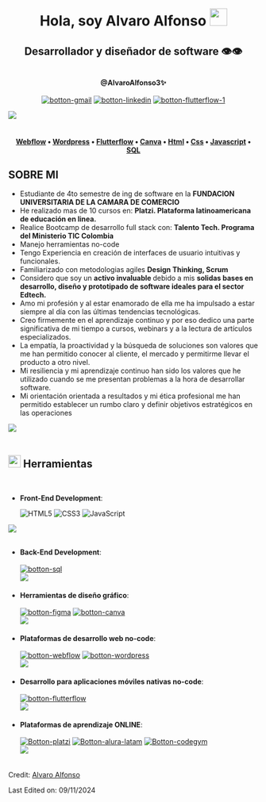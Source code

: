 <h1 align="center">Hola, soy Alvaro Alfonso <img src="https://media.giphy.com/media/hvRJCLFzcasrR4ia7z/giphy.gif" width="35"></h1>
<h2 align="center">Desarrollador y diseñador de software 👁️👁️</h2>
<br>
<div align="center"> <b>@AlvaroAlfonso3✨</b></div>
<br>
<div align="center"><a href="mailto:aalfonso@uniempresarial.edu.co?body=Hola%20Alvaro%20Alfonso%2C%20vimos%20tu%20perfil%20de%20github%20y%20nos%20comunicamos%20porque%20tenemos%20una%20oferta%20laboral%20para%20ti."><img src="https://i.ibb.co/s9qSSVH/botton-gmail.png" alt="botton-gmail" border="0"></a> <a href="https://www.linkedin.com/in/alvaroalfonso3/"><img src="https://i.ibb.co/zfqmPNK/botton-linkedin.png" alt="botton-linkedin" border="0"></a> <a href="https://github.com/AlvaroAlfonso"><img src="https://i.ibb.co/TkdYNrx/botton-flutterflow-1.png" alt="botton-flutterflow-1" border="0"></a></div>

<img src="https://user-images.githubusercontent.com/73097560/115834477-dbab4500-a447-11eb-908a-139a6edaec5c.gif"><br><br>

<h4 align="center">
  <b><a href="#">Webflow</a></b>
  •
  <b><a href="#e">Wordpress</a></b>
  •
  <b><a href="#">Flutterflow</a></b>
  •
  <b><a href="#">Canva</a></b>
  •
  <b><a href="#">Html</a></b>
  •
  <b><a href="#">Css</a></b>
  •
  <b><a href="#">Javascript</a></b>
  •
  <b><a href="#">SQL</a></b>
</h4>

## SOBRE MI

* Estudiante de 4to semestre de ing de software en la <strong> FUNDACION UNIVERSITARIA DE LA CAMARA DE COMERCIO</strong>
* He realizado mas de 10 cursos en: <strong> Platzi. Plataforma latinoamericana de educación en linea. </strong>
* Realice Bootcamp de desarrollo full stack con: <strong> Talento Tech. Programa del Ministerio TIC Colombia </strong>
* Manejo herramientas no-code
* Tengo Experiencia en creación de interfaces de usuario intuitivas y funcionales.
* Familiarizado con metodologias agiles <strong> Design Thinking, Scrum </strong>
* Considero que soy un <strong> activo invaluable </strong> debido a mis <strong> solidas bases en desarrollo, diseño y prototipado de software ideales para el sector Edtech.</strong>
* Amo mi profesión y al estar enamorado de ella me ha impulsado a estar siempre al día con las últimas tendencias tecnológicas.
* Creo firmemente en el aprendizaje continuo y por eso dedico una parte significativa de mi tiempo a cursos, webinars y a la lectura de artículos especializados.
* La empatía, la proactividad y la búsqueda de soluciones son valores que me han permitido conocer al cliente, el mercado y permitirme llevar el producto a otro nivel.
* Mi resiliencia y mi aprendizaje continuo han sido los valores que he utilizado cuando se me presentan problemas a la hora de desarrollar software.
* Mi orientación orientada a resultados y mi ética profesional me han permitido establecer un rumbo claro y definir objetivos estratégicos en las operaciones



<img src="https://user-images.githubusercontent.com/73097560/115834477-dbab4500-a447-11eb-908a-139a6edaec5c.gif"><br><br>

## <img src="https://media2.giphy.com/media/QssGEmpkyEOhBCb7e1/giphy.gif?cid=ecf05e47a0n3gi1bfqntqmob8g9aid1oyj2wr3ds3mg700bl&rid=giphy.gif" width ="25"><b> Herramientas</b>
<br>

<p align="center">

- **Front-End Development**:

   ![HTML5](https://img.shields.io/badge/HTML5%20-%23E34F26.svg?style=for-the-badge&logo=html5&logoColor=white)
   ![CSS3](https://img.shields.io/badge/CSS%20-%231572B6.svg?style=for-the-badge&logo=css3&logoColor=white)
   ![JavaScript](https://img.shields.io/badge/JavaScript%20-%23F7DF1E.svg?style=for-the-badge&logo=javascript&logoColor=black)

<img src="https://user-images.githubusercontent.com/73097560/115834477-dbab4500-a447-11eb-908a-139a6edaec5c.gif"><br><br>

- **Back-End Development**:
  <br>  
   <a href="https://imgbb.com/"><img src="https://i.ibb.co/ZxB7X50/botton-sql.png" alt="botton-sql" border="0"></a>
  <br>
  <img src="https://user-images.githubusercontent.com/73097560/115834477-dbab4500-a447-11eb-908a-139a6edaec5c.gif"><br><br>
- **Herramientas de diseño gráfico**:
  <br>  
   <a href="https://imgbb.com/"><img src="https://i.ibb.co/WzmqQ3s/botton-figma.png" alt="botton-figma" border="0"></a> <a href="https://imgbb.com/"><img src="https://i.ibb.co/8gVkQdm/botton-canva.png" alt="botton-canva" border="0"></a>
  <br>
  <img src="https://user-images.githubusercontent.com/73097560/115834477-dbab4500-a447-11eb-908a-139a6edaec5c.gif"><br><br>
- **Plataformas de desarrollo web no-code**:
  <br>  
   <a href="https://imgbb.com/"><img src="https://i.ibb.co/7SGWcyr/botton-webflow.png" alt="botton-webflow" border="0"></a> <a href="https://imgbb.com/"><img src="https://i.ibb.co/1vHnM3h/botton-wordpress.png" alt="botton-wordpress" border="0"></a>
  <br>
  <img src="https://user-images.githubusercontent.com/73097560/115834477-dbab4500-a447-11eb-908a-139a6edaec5c.gif"><br><br>
- **Desarrollo para aplicaciones móviles nativas no-code**:
  <br>  
  <a href="https://imgbb.com/"><img src="https://i.ibb.co/T0y1J4J/botton-flutterflow.png" alt="botton-flutterflow" border="0"></a>
  <br>
  <img src="https://user-images.githubusercontent.com/73097560/115834477-dbab4500-a447-11eb-908a-139a6edaec5c.gif"><br><br>
- **Plataformas de aprendizaje ONLINE**:
  <br>  
  <a href="https://imgbb.com/"><img src="https://i.ibb.co/8j9jCXh/Botton-platzi.png" alt="Botton-platzi" border="0"></a> <a href="https://imgbb.com/"><img src="https://i.ibb.co/PChhLXD/Botton-alura-latam.png" alt="Botton-alura-latam" border="0"></a> <a href="https://imgbb.com/"><img src="https://i.ibb.co/wzLV4MB/Botton-codegym.png" alt="Botton-codegym" border="0"></a>
  <br>
  <img src="https://user-images.githubusercontent.com/73097560/115834477-dbab4500-a447-11eb-908a-139a6edaec5c.gif"><br><br> 

Credit: [Alvaro Alfonso](https://github.com/AlvaroAlfonso)

Last Edited on: 09/11/2024
